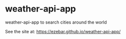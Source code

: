# weather-api-app
weather-api-app to search cities around the world

See the site at:
https://ezebar.github.io/weather-api-app/

